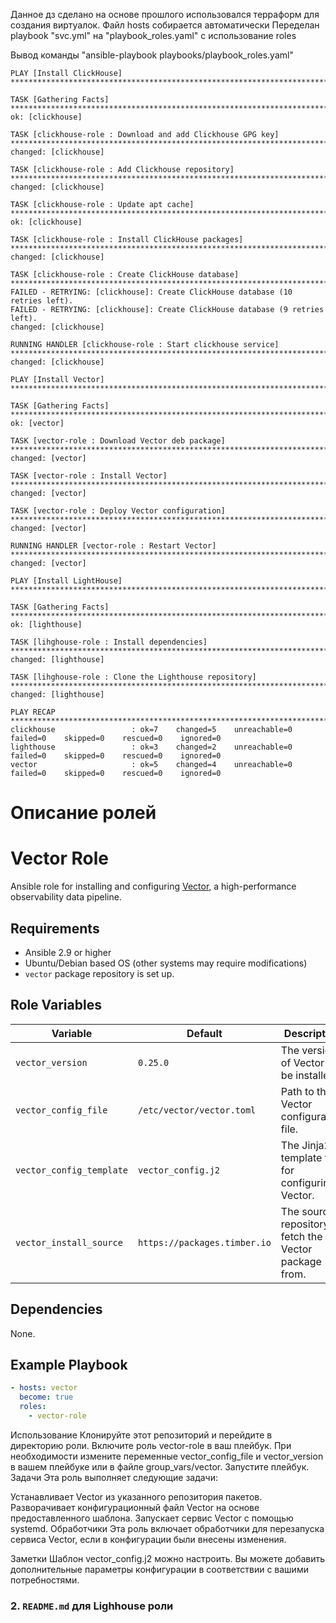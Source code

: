 Данное дз сделано на основе прошлого использовался терраформ для создания виртуалок.
Файл hosts собирается автоматически
Переделан playbook "svc.yml" на "playbook_roles.yaml" c использование roles

Вывод команды "ansible-playbook playbooks/playbook_roles.yaml"
```
PLAY [Install ClickHouse] ********************************************************************************************************************************

TASK [Gathering Facts] ***********************************************************************************************************************************
ok: [clickhouse]

TASK [clickhouse-role : Download and add Clickhouse GPG key] *********************************************************************************************
changed: [clickhouse]

TASK [clickhouse-role : Add Clickhouse repository] *******************************************************************************************************
changed: [clickhouse]

TASK [clickhouse-role : Update apt cache] ****************************************************************************************************************
ok: [clickhouse]

TASK [clickhouse-role : Install ClickHouse packages] *****************************************************************************************************
changed: [clickhouse]

TASK [clickhouse-role : Create ClickHouse database] ******************************************************************************************************
FAILED - RETRYING: [clickhouse]: Create ClickHouse database (10 retries left).
FAILED - RETRYING: [clickhouse]: Create ClickHouse database (9 retries left).
changed: [clickhouse]

RUNNING HANDLER [clickhouse-role : Start clickhouse service] *********************************************************************************************
changed: [clickhouse]

PLAY [Install Vector] ************************************************************************************************************************************

TASK [Gathering Facts] ***********************************************************************************************************************************
ok: [vector]

TASK [vector-role : Download Vector deb package] *********************************************************************************************************
changed: [vector]

TASK [vector-role : Install Vector] **********************************************************************************************************************
changed: [vector]

TASK [vector-role : Deploy Vector configuration] *********************************************************************************************************
changed: [vector]

RUNNING HANDLER [vector-role : Restart Vector] ***********************************************************************************************************
changed: [vector]

PLAY [Install LightHouse] ********************************************************************************************************************************

TASK [Gathering Facts] ***********************************************************************************************************************************
ok: [lighthouse]

TASK [lihghouse-role : Install dependencies] *************************************************************************************************************
changed: [lighthouse]

TASK [lihghouse-role : Clone the Lighthouse repository] **************************************************************************************************
changed: [lighthouse]

PLAY RECAP ***********************************************************************************************************************************************
clickhouse                 : ok=7    changed=5    unreachable=0    failed=0    skipped=0    rescued=0    ignored=0
lighthouse                 : ok=3    changed=2    unreachable=0    failed=0    skipped=0    rescued=0    ignored=0
vector                     : ok=5    changed=4    unreachable=0    failed=0    skipped=0    rescued=0    ignored=0
```

# Описание ролей

# Vector Role

Ansible role for installing and configuring [Vector](https://vector.dev/), a high-performance observability data pipeline.

## Requirements

- Ansible 2.9 or higher
- Ubuntu/Debian based OS (other systems may require modifications)
- `vector` package repository is set up.

## Role Variables

| Variable                | Default                 | Description                                                                 |
|-------------------------|-------------------------|-----------------------------------------------------------------------------|
| `vector_version`         | `0.25.0`                | The version of Vector to be installed.                                      |
| `vector_config_file`     | `/etc/vector/vector.toml`| Path to the Vector configuration file.                                      |
| `vector_config_template` | `vector_config.j2`      | The Jinja2 template file for configuring Vector.                            |
| `vector_install_source`  | `https://packages.timber.io`| The source repository to fetch the Vector package from.                    |

## Dependencies

None.

## Example Playbook

```yaml
- hosts: vector
  become: true
  roles:
    - vector-role
```

Использование
Клонируйте этот репозиторий и перейдите в директорию роли.
Включите роль vector-role в ваш плейбук.
При необходимости измените переменные vector_config_file и vector_version в вашем плейбуке или в файле group_vars/vector.
Запустите плейбук.
Задачи
Эта роль выполняет следующие задачи:

Устанавливает Vector из указанного репозитория пакетов.
Разворачивает конфигурационный файл Vector на основе предоставленного шаблона.
Запускает сервис Vector с помощью systemd.
Обработчики
Эта роль включает обработчики для перезапуска сервиса Vector, если в конфигурации были внесены изменения.

Заметки
Шаблон vector_config.j2 можно настроить. Вы можете добавить дополнительные параметры конфигурации в соответствии с вашими потребностями.

### 2. `README.md` для **Lighhouse** роли

